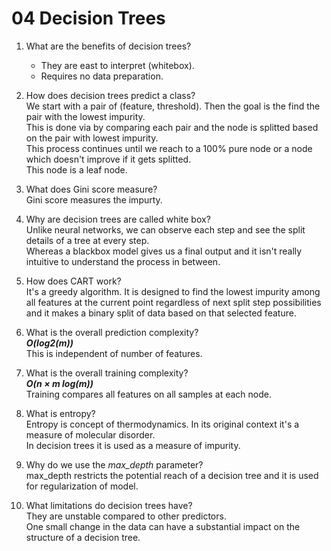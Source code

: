 # 04 Decision Trees

1. What are the benefits of decision trees?
    - They are east to interpret (whitebox).
    - Requires no data preparation.


2. How does decision trees predict a class? <br> We start with a pair of (feature, threshold). Then the goal is the find the pair with the lowest impurity. <br> This is done via by comparing each pair and the node is splitted based on the pair with lowest impurity. <br> This process continues until we reach to a 100% pure node or a node which doesn't improve if it gets splitted. <br> This node is a leaf node.


3. What does Gini score measure? <br> Gini score measures the impurty.


4. Why are decision trees are called white box? <br> Unlike neural networks, we can observe each step and see the split details of a tree at every step. <br> Whereas a blackbox model gives us a final output and it isn't really intuitive to understand the process in between.


5. How does CART work? <br> It's a greedy algorithm. It is designed to find the lowest impurity among all features at the current point regardless of next split step possibilities and it makes a binary split of data based on that selected feature.


6. What is the overall prediction complexity? <br> _**O(log2(m))**_ <br> This is independent of number of features.


7. What is the overall training complexity? <br> _**O(n × m log(m))**_ <br> Training compares all features on all samples at each node.


8. What is entropy? <br> Entropy is concept of thermodynamics. In its original context it's a measure of molecular disorder. <br> In decision trees it is used as a measure of impurity.


9. Why do we use the _max_depth_ parameter? <br> max_depth restricts the potential reach of a decision tree and it is used for regularization of model.


10. What limitations do decision trees have? <br> They are unstable compared to other predictors. <br> One small change in the data can have a substantial impact on the structure of a decision tree.
